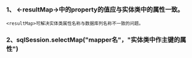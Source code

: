 ### 1、 <-resultMap->中的property的值应与实体类中的属性一致。
	<resultMap>可解决实体类属性名称与数据库列名称不一致的问题。 
### 2、sqlSession.selectMap("mapper名"，"实体类中作主键的属性")

